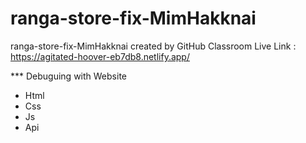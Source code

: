 # ranga-store-fix-MimHakknai
ranga-store-fix-MimHakknai created by GitHub Classroom
Live Link : https://agitated-hoover-eb7db8.netlify.app/

*** Debuguing with Website 
* Html
* Css 
* Js 
* Api
